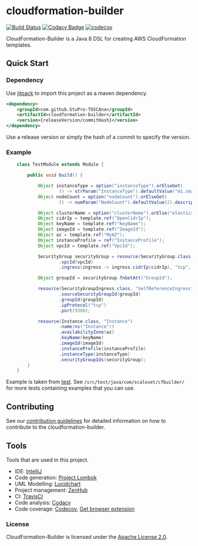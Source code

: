 cloudformation-builder
======================
[![Build Status](https://travis-ci.org/StuPro-TOSCAna/cloudformation-builder.svg?branch=master)](https://travis-ci.org/StuPro-TOSCAna/cloudformation-builder)
[![Codacy Badge](https://api.codacy.com/project/badge/Grade/1e8da2c529bd4eea95a369bed5f8e582)](https://www.codacy.com/app/stupro-toscana/cloudformation-builder?utm_source=github.com&amp;utm_medium=referral&amp;utm_content=StuPro-TOSCAna/cloudformation-builder&amp;utm_campaign=Badge_Grade)
[![codecov](https://codecov.io/gh/StuPro-TOSCAna/cloudformation-builder/branch/master/graph/badge.svg)](https://codecov.io/gh/StuPro-TOSCAna/cloudformation-builder)


CloudFormation-Builder is a Java 8 DSL for creating AWS CloudFormation templates.

Quick Start
-----------

### Dependency

Use [jitpack](jitpack.io) to import this project as a maven dependency.
```xml
<dependency>
    <groupId>com.github.StuPro-TOSCAna</groupId>
    <artifactId>cloudformation-builder</artifactId>
    <version>{releaseVersion/commitHash}</version>
</dependency>
```
Use a release version or simply the hash of a commit to specify the version.

### Example

```java
    class TestModule extends Module {

        public void build() {

            Object instanceType = option("instanceType").orElseGet(
                    () -> strParam("InstanceType").defaultValue("m1.small").description(ns("Instance") + " instance type"));
            Object nodeCount = option("nodeCount").orElseGet(
                    () -> numParam("NodeCount").defaultValue(2).description("Number of elasticsearch nodes to create"));

            Object clusterName = option("clusterName").orElse("elasticsearch");
            Object cidrIp = template.ref("OpenCidrIp");
            Object keyName = template.ref("KeyName");
            Object imageId = template.ref("ImageId");
            Object az = template.ref("MyAZ");
            Object instanceProfile = ref("InstanceProfile");
            Object vpcId = template.ref("VpcId");

            SecurityGroup securityGroup = resource(SecurityGroup.class, "SecurityGroup")
                    .vpcId(vpcId)
                    .ingress(ingress -> ingress.cidrIp(cidrIp), "tcp", 22, 9200, 9300, range(27018, 27019));

            Object groupId = securityGroup.fnGetAtt("GroupId");

            resource(SecurityGroupIngress.class, "SelfReferenceIngress")
                    .sourceSecurityGroupId(groupId)
                    .groupId(groupId)
                    .ipProtocol("tcp")
                    .port(9300);

            resource(Instance.class, "Instance")
                    .name(ns("Instance"))
                    .availabilityZone(az)
                    .keyName(keyName)
                    .imageId(imageId)
                    .instanceProfile(instanceProfile)
                    .instanceType(instanceType)
                    .securityGroupIds(securityGroup);
        }
    }

```

Example is taken from [test](/src/test/java/com/scaleset/cfbuilder/TemplateTest.java).
See `/src/test/java/com/scaleset/cfbuilder/` for more tests containing examples that you can use.

## Contributing
See our [contribution guidelines](CONTRIBUTING.md) for detailed information on how to contribute to the cloudformation-builder.

## Tools
Tools that are used in this project.

- IDE: [IntelliJ](https://www.jetbrains.com/idea/)
- Code generation: [Project Lombok](https://projectlombok.org/)
- UML Modelling: [Lucidchart](https://www.lucidchart.com/)
- Project management: [ZenHub](https://www.zenhub.com/)
- CI: [TravisCI](https://travis-ci.org/StuPro-TOSCAna/TOSCAna)
- Code analysis: [Codacy](https://www.codacy.com/app/stupro-toscana/TOSCAna/dashboard)
- Code coverage: [Codecov](https://codecov.io/gh/StuPro-TOSCAna/TOSCAna), [Get browser extension](https://github.com/codecov/browser-extension)

### License

CloudFormation-Builder is licensed under the [Apache License 2.0](LICENSE).
